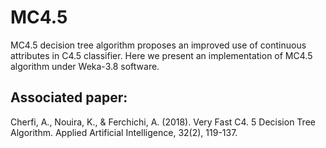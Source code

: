 # MC4.5
MC4.5 decision tree algorithm proposes an improved use of continuous attributes in C4.5 classifier. Here we present an implementation of MC4.5 algorithm under Weka-3.8 software.

## Associated paper:
Cherfi, A., Nouira, K., & Ferchichi, A. (2018). Very Fast C4. 5 Decision Tree Algorithm. Applied Artificial Intelligence, 32(2), 119-137.
